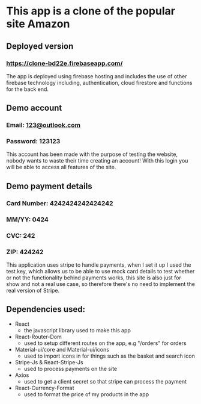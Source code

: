 # This app is a clone of the popular site Amazon


## Deployed version

### https://clone-bd22e.firebaseapp.com/

The app is deployed using firebase hosting and includes the use of other firebase technology including, authentication, 
cloud firestore and functions for the back end.

## Demo account

### Email: 123@outlook.com

### Password: 123123

This account has been made with the purpose of testing the website, nobody wants to waste their time creating an account!
With this login you will be able to access all features of the site.

## Demo payment details

### Card Number: 4242424242424242 
### MM/YY: 0424 
### CVC: 242 
### ZIP: 424242

This application uses stripe to handle payments, when I set it up I used the test key, which allows us to be
able to use mock card details to test whether or not the functionality behind payments works, this site is also just for show and not a
real use case, so therefore there's no need to implement the real version of Stripe.

## Dependencies used:

* React 
  * the javascript library used to make this app
* React-Router-Dom
  * used to setup different routes on the app, e.g "/orders" for orders
* Material-ui/core and Material-ui/icons
  * used to import icons in for things such as the basket and search icon
* Stripe-Js & React-Stripe-Js
  * used to process payments on the site
* Axios
  * used to get a client secret so that stripe can process the payment 
* React-Currency-Format
  * used to format the price of my products in the app





